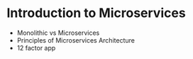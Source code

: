 # Introduction to Microservices
- Monolithic vs Microservices
- Principles of Microservices Architecture
- 12 factor app
